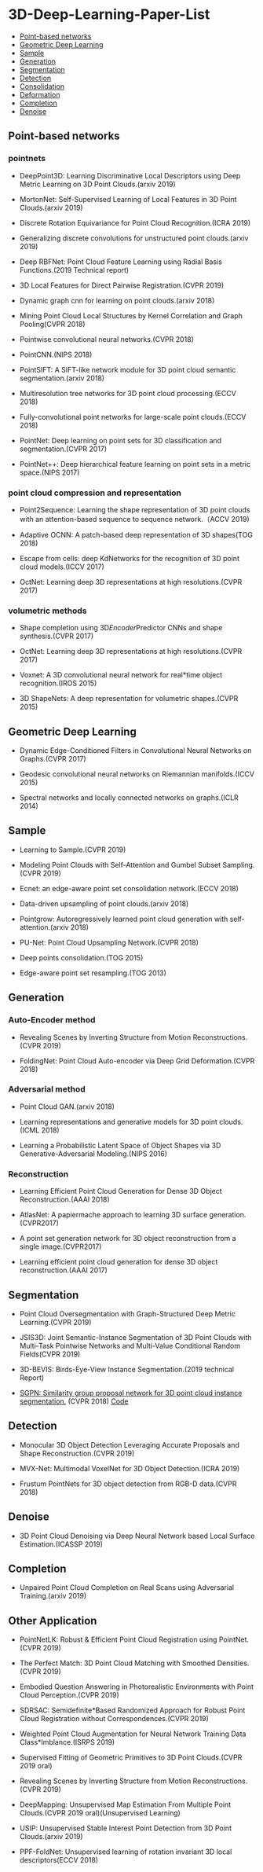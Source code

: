 # 3D-Deep-Learning-Paper-List

* [Point-based networks](#Point-based-networks)
* [Geometric Deep Learning](#Geometric-Deep-Learning)
* [Sample](#Sample)
* [Generation](#Generation)
* [Segmentation](#Segmentation)
* [Detection](#Detection)
* [Consolidation](#Consolidation)
* [Deformation](#Deformation)
* [Completion](#Completion)
* [Denoise](#Denoise)


## Point-based networks

### pointnets

* DeepPoint3D: Learning Discriminative Local Descriptors using Deep Metric Learning on 3D Point Clouds.(arxiv 2019)

* MortonNet: Self-Supervised Learning of Local Features in 3D Point Clouds.(arxiv 2019)

* Discrete Rotation Equivariance for Point Cloud Recognition.(ICRA 2019)

* Generalizing discrete convolutions for unstructured point clouds.(arxiv 2019)

* Deep RBFNet: Point Cloud Feature Learning using Radial Basis Functions.(2019 Technical report)

* 3D Local Features for Direct Pairwise Registration.(CVPR 2019)

* Dynamic graph cnn for learning on point clouds.(arxiv 2018)

* Mining Point Cloud Local Structures by Kernel Correlation and Graph Pooling(CVPR 2018)

* Pointwise convolutional neural networks.(CVPR 2018)

* PointCNN.(NIPS 2018)

* PointSIFT: A SIFT-like network module for 3D point cloud semantic segmentation.(arxiv 2018)

* Multiresolution tree networks for 3D point cloud processing.(ECCV 2018)

* Fully-convolutional point networks for large-scale point clouds.(ECCV 2018)

* PointNet: Deep learning on point sets for 3D classification and segmentation.(CVPR 2017)

* PointNet++: Deep hierarchical feature learning on point sets in a metric space.(NIPS 2017)

### point cloud compression and representation

* Point2Sequence: Learning the shape representation of 3D point clouds with an attention-based sequence to sequence network.（ACCV 2019)

* Adaptive OCNN: A patch-based deep representation of 3D shapes(TOG 2018)

* Escape from cells: deep KdNetworks for the recognition of 3D point cloud models.(ICCV 2017)

* OctNet: Learning deep 3D representations at high resolutions.(CVPR 2017)

### volumetric methods

* Shape completion using 3D*Encoder*Predictor CNNs and shape synthesis.(CVPR 2017)

* OctNet: Learning deep 3D representations at high resolutions.(CVPR 2017)

* Voxnet: A 3D convolutional neural network for real*time object recognition.(IROS 2015)

* 3D ShapeNets: A deep representation for volumetric shapes.(CVPR 2015)

## Geometric Deep Learning

* Dynamic Edge-Conditioned Filters in Convolutional Neural Networks on Graphs.(CVPR 2017)

* Geodesic convolutional neural networks on Riemannian manifolds.(ICCV 2015)

* Spectral networks and locally connected networks on graphs.(ICLR 2014)

## Sample

* Learning to Sample.(CVPR 2019)

* Modeling Point Clouds with Self-Attention and Gumbel Subset Sampling.(CVPR 2019)

* Ecnet: an edge-aware point set consolidation network.(ECCV 2018)

* Data-driven upsampling of point clouds.(arxiv 2018)

* Pointgrow: Autoregressively learned point cloud generation with self-attention.(arxiv 2018)

* PU-Net: Point Cloud Upsampling Network.(CVPR 2018)

* Deep points consolidation.(TOG 2015)

* Edge-aware point set resampling.(TOG 2013)

## Generation

### Auto-Encoder method

* Revealing Scenes by Inverting Structure from Motion Reconstructions.(CVPR 2019)

* FoldingNet: Point Cloud Auto-encoder via Deep Grid Deformation.(CVPR 2018)

### Adversarial method 

* Point Cloud GAN.(arxiv 2018)

* Learning representations and generative models for 3D point clouds.(ICML 2018)

* Learning a Probabilistic Latent Space of Object Shapes via 3D Generative-Adversarial Modeling.(NIPS 2016)

### Reconstruction

* Learning Efficient Point Cloud Generation for Dense 3D Object Reconstruction.(AAAI 2018)

* AtlasNet: A papiermache approach to learning 3D surface generation. (CVPR2017)

* A point set generation network for 3D object reconstruction from a single image.(CVPR2017)

* Learning efficient point cloud generation for dense 3D object reconstruction.(AAAI 2017)

## Segmentation

* Point Cloud Oversegmentation with Graph-Structured Deep Metric Learning.(CVPR 2019)

* JSIS3D: Joint Semantic-Instance Segmentation of 3D Point Clouds with
  Multi-Task Pointwise Networks and Multi-Value Conditional Random Fields(CVPR 2019)

* 3D-BEVIS: Birds-Eye-View Instance Segmentation.(2019 technical Report)

* [SGPN: Similarity group proposal network for 3D point cloud instance segmentation.](http://openaccess.thecvf.com/content_cvpr_2018/papers/Wang_SGPN_Similarity_Group_CVPR_2018_paper.pdf)  (CVPR 2018) [Code](https://github.com/laughtervv/SGPN)

## Detection

* Monocular 3D Object Detection Leveraging Accurate Proposals and Shape Reconstruction.(CVPR 2019)

* MVX-Net: Multimodal VoxelNet for 3D Object Detection.(ICRA 2019)

* Frustum PointNets for 3D object detection from RGB-D data.(CVPR 2018)

## Denoise

* 3D Point Cloud Denoising via Deep Neural Network based Local Surface Estimation.(ICASSP 2019)

## Completion

* Unpaired Point Cloud Completion on Real Scans using Adversarial Training.(arxiv 2019)

## Other Application

* PointNetLK: Robust & Efficient Point Cloud Registration using PointNet.(CVPR 2019)

* The Perfect Match: 3D Point Cloud Matching with Smoothed Densities.(CVPR 2019)

* Embodied Question Answering in Photorealistic Environments with Point Cloud Perception.(CVPR 2019)

* SDRSAC: Semidefinite*Based Randomized Approach for Robust Point Cloud Registration without Correspondences.(CVPR 2019)

* Weighted Point Cloud Augmentation for Neural Network Training Data Class*Imblance.(ISRPS 2019)

* Supervised Fitting of Geometric Primitives to 3D Point Clouds.(CVPR 2019 oral)

* Revealing Scenes by Inverting Structure from Motion Reconstructions.(CVPR 2019)

* DeepMapping: Unsupervised Map Estimation From Multiple Point Clouds.(CVPR 2019 oral)(Unsupervised Learning)

* USIP: Unsupervised Stable Interest Point Detection from 3D Point Clouds.(arxiv 2019)

* PPF-FoldNet: Unsupervised learning of rotation invariant 3D local descriptors(ECCV 2018)
